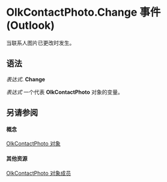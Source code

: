 
# OlkContactPhoto.Change 事件 (Outlook)

当联系人图片已更改时发生。


## 语法

 _表达式_. **Change**

 _表达式_ 一个代表 **OlkContactPhoto** 对象的变量。


## 另请参阅


#### 概念


[OlkContactPhoto 对象](eea9a5d0-c208-dbf9-39e1-93614fb98d1e.md)
#### 其他资源


[OlkContactPhoto 对象成员](0da5300a-5079-c330-9b0b-1316ad11772a.md)